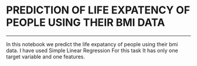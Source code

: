 # PREDICTION OF LIFE EXPATENCY OF PEOPLE USING THEIR BMI DATA
 ------------------------------------------------------------
 In this notebook we predict the life expatancy of people using their bmi data.
 I have used Simple Linear Regression For this task
 It has only one target variable and one features.
